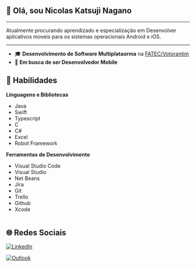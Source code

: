 ## 👋 Olá, sou **Nicolas Katsuji Nagano**

----- 

Atualmente procurando aprendizado e especialização em Desenvolver aplicativos moveis para os sistemas operacionais Android e iOS.

----- 

 - 🎓 **Desenvolvimento de Software Multiplataorma** na [FATEC/Votorantim](https://fatecvotorantim.cps.sp.gov.br/)
 - 💼 **Em busca de ser Desenvolvedor Mobile** 



## 🚀 Habilidades

**Linguagens e Bibliotecas**

 - Java
 - Swift
 - Typescript
 - C
 - C#
 - Excel
 - Robot Framework
 
**Ferramentas de Desenvolvimento**

 - Visual Studio Code
 - Visual Studio
 - Net Beans
 - Jira
 - Git
 - Trello
 - Github
 - Xcode

<img scr = "https://github-readme-stats.vercel.app/api/top-langs/?username={username}">


## 🌐 Redes Sociais

<a href="linkedin.com/" target="_blank"> <img src="https://img.shields.io/badge/LinkedIn-0077B5?style=for-the-badge&logo=linkedin&logoColor=white" alt="LinkedIn">
</a>

<a href="mailto:<nicolasjap@hotmail.com>" target="_blank"> <img src=	"https://img.shields.io/badge/Microsoft_Outlook-0078D4?style=for-the-badge&logo=microsoft-outlook&logoColor=white" alt="Outlook">
</a>


